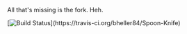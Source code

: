 All that's missing is the fork. Heh.

[![Build Status](https://travis-ci.org/bheller84/Spoon-Knife.png!)](https://travis-ci.org/bheller84/Spoon-Knife)
